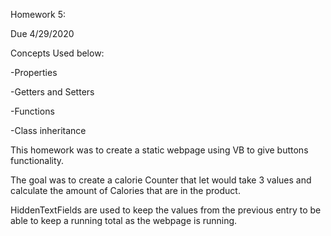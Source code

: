 Homework 5:

Due 4/29/2020

Concepts Used below:

-Properties 

-Getters and Setters

-Functions

-Class inheritance



This homework was to create a static webpage using VB to give buttons functionality.

The goal was to create a calorie Counter that let would take 3 values and calculate the amount of Calories that are in the product.

HiddenTextFields are used to keep the values from the previous entry to be able to keep a running total as the webpage is running.
